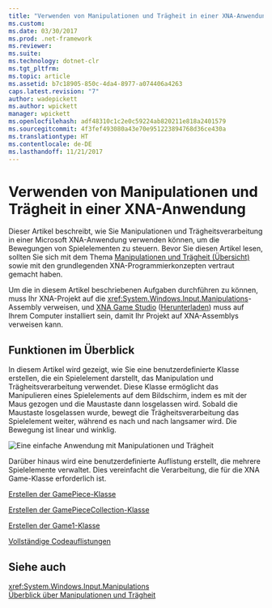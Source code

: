 ```yaml
---
title: "Verwenden von Manipulationen und Trägheit in einer XNA-Anwendung"
ms.custom: 
ms.date: 03/30/2017
ms.prod: .net-framework
ms.reviewer: 
ms.suite: 
ms.technology: dotnet-clr
ms.tgt_pltfrm: 
ms.topic: article
ms.assetid: b7c18905-850c-4da4-8977-a074406a4263
caps.latest.revision: "7"
author: wadepickett
ms.author: wpickett
manager: wpickett
ms.openlocfilehash: adf48310c1c2e0c59224ab820211e818a2401579
ms.sourcegitcommit: 4f3fef493080a43e70e951223894768d36ce430a
ms.translationtype: HT
ms.contentlocale: de-DE
ms.lasthandoff: 11/21/2017
---
```

# <a name="using-manipulations-and-inertia-in-an-xna-application"></a>Verwenden von Manipulationen und Trägheit in einer XNA-Anwendung
Dieser Artikel beschreibt, wie Sie Manipulationen und Trägheitsverarbeitung in einer Microsoft XNA-Anwendung verwenden können, um die Bewegungen von Spielelementen zu steuern. Bevor Sie diesen Artikel lesen, sollten Sie sich mit dem Thema [Manipulationen und Trägheit (Übersicht)](../../../docs/framework/common-client-technologies/manipulations-and-inertia-overview.md) sowie mit den grundlegenden XNA-Programmierkonzepten vertraut gemacht haben.  
  
 Um die in diesem Artikel beschriebenen Aufgaben durchführen zu können, muss Ihr XNA-Projekt auf die <xref:System.Windows.Input.Manipulations>-Assembly verweisen, und [XNA Game Studio](http://msdn.microsoft.com/library/bb200104.aspx) ([Herunterladen](http://www.microsoft.com/downloads/details.aspx?FamilyId=7D70D6ED-1EDD-4852-9883-9A33C0AD8FEE&displaylang=en)) muss auf Ihrem Computer installiert sein, damit Ihr Projekt auf XNA-Assemblys verweisen kann.  
  
## <a name="overview-of-functionality"></a>Funktionen im Überblick  
 In diesem Artikel wird gezeigt, wie Sie eine benutzerdefinierte Klasse erstellen, die ein Spielelement darstellt, das Manipulation und Trägheitsverarbeitung verwendet. Diese Klasse ermöglicht das Manipulieren eines Spielelements auf dem Bildschirm, indem es mit der Maus gezogen und die Maustaste dann losgelassen wird. Sobald die Maustaste losgelassen wurde, bewegt die Trägheitsverarbeitung das Spielelement weiter, während es nach und nach langsamer wird. Die Bewegung ist linear und winklig.  
  
 ![Eine einfache Anwendung mit Manipulationen und Trägheit](../../../docs/framework/common-client-technologies/media/ndp-gamexna.jpg "NDP_GmeXna")  
  
 Darüber hinaus wird eine benutzerdefinierte Auflistung erstellt, die mehrere Spielelemente verwaltet. Dies vereinfacht die Verarbeitung, die für die XNA Game-Klasse erforderlich ist.  
  
 [Erstellen der GamePiece-Klasse](../../../docs/framework/common-client-technologies/creating-the-gamepiece-class.md)  
  
 [Erstellen der GamePieceCollection-Klasse](../../../docs/framework/common-client-technologies/creating-the-gamepiececollection-class.md)  
  
 [Erstellen der Game1-Klasse](../../../docs/framework/common-client-technologies/creating-the-game1-class.md)  
  
 [Vollständige Codeauflistungen](../../../docs/framework/common-client-technologies/full-code-listings.md)  
  
## <a name="see-also"></a>Siehe auch  
 <xref:System.Windows.Input.Manipulations>  
 [Überblick über Manipulationen und Trägheit](../../../docs/framework/common-client-technologies/manipulations-and-inertia-overview.md)
